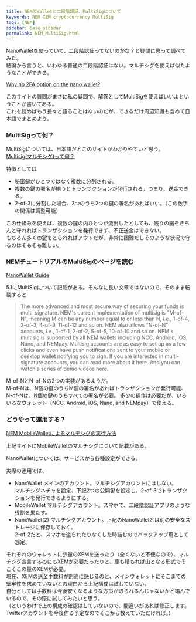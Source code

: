 ```yaml
---
title: NEMのWalletと二段階認証、MultiSigについて
keywords: NEM XEM cryptocurrency MultiSig
tags: [NEM]
sidebar: base_sidebar
permalink: NEM_MultiSig.html
---
```


NanoWalletを使っていて、二段階認証ってないのかな？と疑問に思って調べてみた。  
結論から言うと、いわゆる普通の二段階認証はない。マルチシグを使えば似たようなことができる。  

[Why no 2FA option on the nano wallet?](https://www.reddit.com/r/nem/comments/6amxdn/why_no_2fa_option_on_the_nano_wallet/)


このサイトの質問がまさに私の疑問で、解答としてMultiSigを使えばいいよということが書いてある。  
これを読めばもう長々と語ることはないのだが、できるだけ周辺知識も含めて日本語でまとめよう。  

### MultiSigって何？
MultiSigについては、日本語だとこのサイトがわかりやすいと思う。  
[Multisig(マルチシグ)って何？](http://coinandpeace.hatenablog.com/entry/what_is_multisig)

特徴としては  
- 秘密鍵がひとつではなく複数に分割される。
- 複数の鍵の署名が揃うとトランザクションが発行される。つまり、送金できる。
- 2-of-3に分割した場合、3つのうち2つの鍵の署名があればいい。（この数字の関係は調整可能）

この仕組みを使えば、複数の鍵の内ひとつが流出したとしても、残りの鍵をきちんと守れればトランザクションを発行できず、不正送金はできない。  
もちろん多くの鍵をとられればアウトだが、非常に困難だしそのような状況で守るのはそもそも難しい。  

### NEMチュートリアルのMultiSigのページを読む
[NanoWallet Guide](https://blog.nem.io/nanowallet-tutorial/)

5.1にMultiSigについて記載がある。そんなに長い文章ではないので、そのまま転載すると

>The more advanced and most secure way of securing your funds is multi-signature. NEM's current implementation of multisig is "M-of-N", meaning M can be any number equal to or less than N, i.e., 1-of-4, 2-of-3, 4-of-9, 11-of-12 and so on. NEM also allows "N-of-N" accounts, i.e., 1-of-1, 2-of-2, 5-of-5, 10-of-10 and so on.
NEM's multisig is supported by all NEM wallets including NCC, Android, iOS, Nano, and NEMpay. Multisig accounts are as easy to set up as a few clicks and even have push notifications sent to your mobile or desktop wallet notifying you to sign.
If you are interested in multi-signature accounts, you can read more about it here. And you can watch a series of demo videos here.

M-of-NとN-of-Nの2つの実装があるようだ。  
M-of-Nは、N個の鍵のうちM個の署名があればトランザクションが発行可能、  
N-of-Nは、N個の鍵のうちすべての署名が必要。
多少の操作は必要だが、いろいろなウォレット（NCC, Android, iOS, Nano, and NEMpay）で使える。

### どうやって運用する？
[NEM MobileWalletによるマルチシグの実行方法](http://www.ocknamo.com/entry/2016/11/11/040226)


上記サイトにMobileWalletのマルチシグについて記載がある。  

NanoWalletについては、サービスから各種設定ができる。  

実際の運用では、
- NanoWallet
メインのアカウント。マルチシグアカウントにはしない。  
マルチシグネチャを設定、下記2つの公開鍵を設定し、2-of-3でトランザクションを発行できるようにする。
- MobileWallet
マルチシグアカウント。スマホで、二段階認証アプリのような役割を果たす。
- NanoWallet(2)
マルチシグアカウント。上記のNanoWalletとは別の安全なストレージに保存しておく。  
2-of-2だと、スマホを盗られたりなくした時詰むのでバックアップ用として想定。

それぞれのウォレットに少量のXEMを送ったり（全くないと不便なので）、マルチシグ宣言するのにもXEMが必要だったりと、塵も積もれば山となる形式でそこそこの量のXEMが必要。  
現在、XEMの送金手数料が割高に感じるのと、メインウォレットにそこまでの堅牢性を求めていないとの理由から上記構成は試していない。  
自分としては手数料は今後安くなるような方策が取られるんじゃないかと踏んでいるので、その際に試してみたいと思う。  
（というわけで上の構成の確認はしていないので、間違いがあれば修正します。Twitterアカウントを今後作る予定なのでそこから教えていただければ。）
